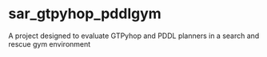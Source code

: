 # sar_gtpyhop_pddlgym
A project designed to evaluate GTPyhop and PDDL planners in a search and rescue gym environment
